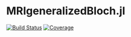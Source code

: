# MRIgeneralizedBloch.jl

[![Build Status](https://github.com/JakobAsslaender/MRIgeneralizedBloch.jl/workflows/CI/badge.svg)](https://github.com/JakobAsslaender/MRIgeneralizedBloch.jl/actions)
[![Coverage](https://codecov.io/gh/JakobAsslaender/MRIgeneralizedBloch.jl/branch/master/graph/badge.svg)](https://codecov.io/gh/JakobAsslaender/MRIgeneralizedBloch.jl)